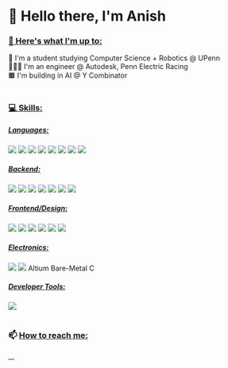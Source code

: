 # 👋 Hello there, I'm Anish 

### <u> 🔭 Here's what I'm up to: </u> <br /> 
🏫 I'm a student studying Computer Science + Robotics @ UPenn <br /> 👨🏽‍💻 I'm an engineer @ Autodesk, Penn Electric Racing <br /> 🟧 I'm building in AI @ Y Combinator
<br /> 
<br /> 
### <u> 💻 Skills: </u> <br /> 
##### <u> Languages: </u>
![](https://img.shields.io/badge/Python-3776AB?style=for-the-badge&logo=python&logoColor=white)
![](https://img.shields.io/badge/Java-ED8B00?style=for-the-badge&logo=java&logoColor=white)
![](https://img.shields.io/badge/C-00599C?style=for-the-badge&logo=c&logoColor=white)
![](https://img.shields.io/badge/C%2B%2B-00599C?style=for-the-badge&logo=c%2B%2B&logoColor=white)
![](https://img.shields.io/badge/JavaScript-F7DF1E?style=for-the-badge&logo=javascript&logoColor=black)
![](https://img.shields.io/badge/TypeScript-007ACC?style=for-the-badge&logo=typescript&logoColor=white)
![](https://img.shields.io/badge/Swift-FA7343?style=for-the-badge&logo=swift&logoColor=white)
![](https://img.shields.io/badge/R-276DC3?style=for-the-badge&logo=r&logoColor=white)
##### <u> Backend: </u>
![](https://img.shields.io/badge/Express.js-404D59?style=for-the-badge)
![](https://img.shields.io/badge/Flask-000000?style=for-the-badge&logo=flask&logoColor=white)
![](https://img.shields.io/badge/Node.js-43853D?style=for-the-badge&logo=node.js&logoColor=white)
![](https://img.shields.io/badge/Amazon_AWS-232F3E?style=for-the-badge&logo=amazon-aws&logoColor=white)
![](https://img.shields.io/badge/Heroku-430098?style=for-the-badge&logo=heroku&logoColor=white)
![](https://img.shields.io/badge/Amazon%20DynamoDB-4053D6?style=for-the-badge&logo=Amazon%20DynamoDB&logoColor=white)
![](https://img.shields.io/badge/MySQL-00000F?style=for-the-badge&logo=mysql&logoColor=white)
##### <u> Frontend/Design: </u>
![](https://img.shields.io/badge/React-20232A?style=for-the-badge&logo=react&logoColor=61DAFB)
![](https://img.shields.io/badge/Figma-F24E1E?style=for-the-badge&logo=figma&logoColor=white)
![](https://img.shields.io/badge/Adobe%20Illustrator-FF9A00?style=for-the-badge&logo=adobe%20illustrator&logoColor=white)
![](https://img.shields.io/badge/HTML5-E34F26?style=for-the-badge&logo=html5&logoColor=white)
![](https://img.shields.io/badge/CSS-239120?&style=for-the-badge&logo=css3&logoColor=white)
![](https://img.shields.io/badge/Bootstrap-563D7C?style=for-the-badge&logo=bootstrap&logoColor=white)
##### <u> Electronics: </u>
![](https://img.shields.io/badge/Arduino-00979D?style=for-the-badge&logo=Arduino&logoColor=white)
![](https://img.shields.io/badge/Raspberry%20Pi-A22846?style=for-the-badge&logo=Raspberry%20Pi&logoColor=white)
Altium
Bare-Metal C
##### <u> Developer Tools: </u>
![](https://img.shields.io/badge/GIT-E44C30?style=for-the-badge&logo=git&logoColor=white)
<br />
<br />
### 📫 <u> How to reach me: </u><br /> 
<a href="https://www.linkedin.com/in/anishagrawa1/">
    <img alt="" src="https://img.shields.io/badge/LinkedIn-0077B5?style=for-the-badge&logo=linkedin&logoColor=white" />
</a>
<a href="https://instagram.com/anishagrawal.jpg">
    <img alt="" src="https://img.shields.io/badge/Instagram-E4405F?style=for-the-badge&logo=instagram&logoColor=white" />
</a>
<a href="https://twitter.com/anishtxt">
    <img alt="" src="https://img.shields.io/badge/Twitter-1DA1F2?style=for-the-badge&logo=twitter&logoColor=white" />
</a>
<a href="https://open.spotify.com/user/anish2003">
    <img alt="" src="https://img.shields.io/badge/Spotify-1ED760?&style=for-the-badge&logo=spotify&logoColor=white" />
</a>



<!--
**anishxyz/anishxyz** is a ✨ _special_ ✨ repository because its `README.md` (this file) appears on your GitHub profile.

Here are some ideas to get you started:

- 🔭 I’m currently working on ...
- 🌱 I’m currently learning ...
- 👯 I’m looking to collaborate on ...
- 🤔 I’m looking for help with ...
- 💬 Ask me about ...
- 📫 How to reach me: ...
- 😄 Pronouns: ...
- ⚡ Fun fact: ...

[![Top Langs](https://github-readme-stats.vercel.app/api/top-langs/?username=anishxyz&layout=compact&theme=github_dark)](https://github.com/anishxyz)
-->
